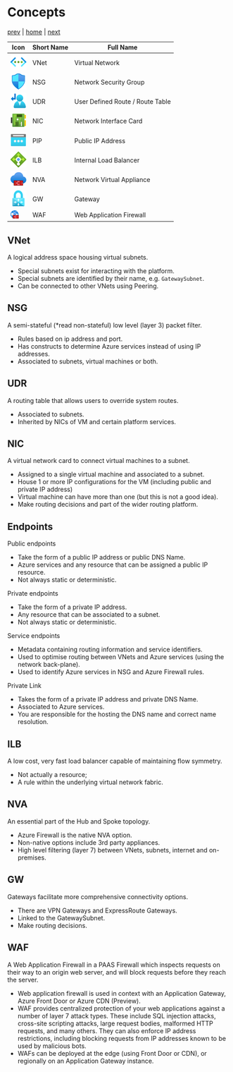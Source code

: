# Concepts

[prev](./readme.md) | [home](./readme.md)  | [next](./hybrid-connectivity-overview.md)

Icon | Short Name | Full Name
--|--|--
![vnet icon](svg/virtualnetworks.svg)       | VNet | Virtual Network
![nsg icon](svg/networksecuritygroups.svg)  | NSG | Network Security Group
![udr icon](svg/routetables.svg)            | UDR | User Defined Route / Route Table
![nic icon](svg/networkinterfaces.svg)      | NIC | Network Interface Card
![gw icon](svg/publicipaddresses.svg)       | PIP | Public IP Address
![ilb icon](svg/loadbalancers.svg)          | ILB | Internal Load Balancer
![nva icon](svg/azurefirewalls.svg)         | NVA | Network Virtual Appliance
![gw icon](svg/virtualnetworkgateways.svg)  | GW | Gateway
![waf icon](png/waf-icon.png) | WAF | Web Application Firewall

## VNet

A logical address space housing virtual subnets.

- Special subnets exist for interacting with the platform.
- Special subnets are identified by their name, e.g. `GatewaySubnet`.
- Can be connected to other VNets using Peering.

## NSG

A semi-stateful (*read non-stateful) low level (layer 3) packet filter.

- Rules based on ip address and port.
- Has constructs to determine Azure services instead of using IP addresses.
- Associated to subnets, virtual machines or both.

## UDR

A routing table that allows users to override system routes.

- Associated to subnets.
- Inherited by NICs of VM and certain platform services.

## NIC

A virtual network card to connect virtual machines to a subnet.

- Assigned to a single virtual machine and associated to a subnet.
- House 1 or more IP configurations for the VM (including public and private IP address)
- Virtual machine can have more than one (but this is not a good idea).
- Make routing decisions and part of the wider routing platform.

## Endpoints

Public endpoints

- Take the form of a public IP address or public DNS Name.
- Azure services and any resource that can be assigned a public IP resource.
- Not always static or deterministic.

Private endpoints

- Take the form of a private IP address.
- Any resource that can be associated to a subnet.
- Not always static or deterministic.

Service endpoints

- Metadata containing routing information and service identifiers.
- Used to optimise routing between VNets and Azure services (using the network back-plane).
- Used to identify Azure services in NSG and Azure Firewall rules.  

Private Link

- Takes the form of a private IP address and private DNS Name.
- Associated to Azure services.
- You are responsible for the hosting the DNS name and correct name resolution.

## ILB

A low cost, very fast load balancer capable of maintaining flow symmetry.

- Not actually a resource;
- A rule within the underlying virtual network fabric.

## NVA

An essential part of the Hub and Spoke topology.

- Azure Firewall is the native NVA option.
- Non-native options include 3rd party appliances.
- High level filtering (layer 7) between VNets, subnets, internet and on-premises.

## GW

Gateways facilitate more comprehensive connectivity options.

- There are VPN Gateways and ExpressRoute Gateways.
- Linked to the GatewaySubnet.
- Make routing decisions.

## WAF

 A Web Application Firewall in a PAAS Firewall which inspects requests on their way to an origin web server, and will block requests before they reach the server.

- Web application firewall is used in context with an Application Gateway, Azure Front Door or Azure CDN (Preview).
- WAF provides centralized protection of your web applications against a number of layer 7 attack types. These include SQL injection attacks, cross-site scripting attacks, large request bodies, malformed HTTP requests, and many others. They can also enforce IP address restrictions, including blocking requests from IP addresses known to be used by malicious bots.
- WAFs can be deployed at the edge (using Front Door or CDN), or regionally on an Application Gateway instance.
